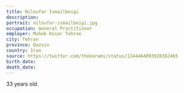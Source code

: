 ```yaml
---
title: Niloufar Ismailbeigi
description: 
portrait: niloufar-ismailbeigi.jpg
occupation: General Practitioner
employer: Moheb Kosar Tehran
city: Tehran
province: Qazvin
country: Iran
source: https://twitter.com/thekarami/status/1244464093928382465
birth_date: 
death_date: 
---
```


33 years old.